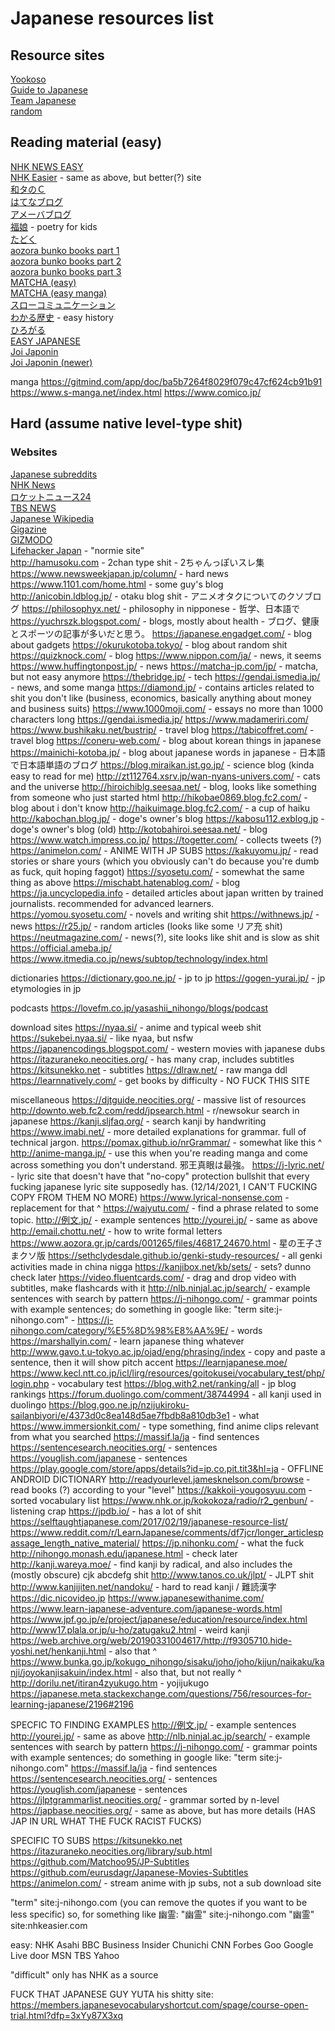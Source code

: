 # Japanese resources list
## Resource sites
[Yookoso](https://www.yookoso.com/)  
[Guide to Japanese](http://guidetojapanese.org/learn/resources/)  
[Team Japanese](https://teamjapanese.com/free-websites-japanese-reading-practice-every-level/)  
[random](http://www17408ui.sakura.ne.jp/tatsum/project/Yomimono/Yomimono-ippai/index.html)

## Reading material (easy)
[NHK NEWS EASY](https://www3.nhk.or.jp/news/easy/)  
[NHK Easier](https://nhkeasier.com/) - same as above, but better(?) site  
[和タのＣ](http://watanoc.com/)  
[はてなブログ](http://hatenablog.com/)  
[アメーバブログ](https://ameblo.jp)  
[福娘](http://hukumusume.com/douwa/) - poetry for kids  
[たどく](https://tadoku.org/japanese/)  
[aozora bunko books part 1](http://pastebin.com/7JPrM5zu)  
[aozora bunko books part 2](http://pastebin.com/JAsJHvtN)  
[aozora bunko books part 3](http://pastebin.com/ZGmwg3w7)  
[MATCHA (easy)](https://matcha-jp.com/easy)  
[MATCHA (easy manga)](https://matcha-jp.com/easy/manga)  
[スローコミュニケーション](https://slow-communication.jp)  
[わかる歴史](https://wakaru-rekisi.com) - easy history  
[ひろがる](https://hirogaru-nihongo.jp)  
[EASY JAPANESE](https://easyjapanese.net)  
[Joi Japonin](https://joi-japonin.blogspot.com)  
[Joi Japonin (newer)](https://www.japonin.com/free-learning-tools/teachers-blog.html)

manga
https://gitmind.com/app/doc/ba5b7264f8029f079c47cf624cb91b91
https://www.s-manga.net/index.html
https://www.comico.jp/

## Hard (assume native level-type shit)
### Websites
[Japanese subreddits](https://www.reddit.com/r/newsokur/wiki/subreddits_jp)  
[NHK News](https://www3.nhk.or.jp/news)  
[ロケットニュース24](https://rocketnews24.com)  
[TBS NEWS](https://news.tbs.co.jp)  
[Japanese Wikipedia](https://ja.wikipedia.org/wiki/%E3%83%A1%E3%82%A4%E3%83%B3%E3%83%9A%E3%83%BC%E3%82%B8)  
[Gigazine](https://gigazine.net)  
[GIZMODO](https://www.gizmodo.jp/)  
[Lifehacker Japan](https://www.lifehacker.jp/) - "normie site"  
http://hamusoku.com - 2chan type shit - 2ちゃんっぽいスレ集
https://www.newsweekjapan.jp/column/ - hard news
https://www.1101.com/home.html - some guy's blog
http://anicobin.ldblog.jp/ - otaku blog shit - アニメオタクについてのクソブログ
https://philosophyx.net/ - philosophy in nipponese - 哲学、日本語で
https://yuchrszk.blogspot.com/ - blogs, mostly about health - ブログ、健康とスポーツの記事が多いだと思う。
https://japanese.engadget.com/ - blog about gadgets
https://okurukotoba.tokyo/ - blog about random shit
https://quizknock.com/ - blog
https://www.nippon.com/ja/ - news, it seems
https://www.huffingtonpost.jp/ - news
https://matcha-jp.com/jp/ - matcha, but not easy anymore
https://thebridge.jp/ - tech
https://gendai.ismedia.jp/ - news, and some manga
https://diamond.jp/ - contains articles related to shit you don't like (business, economics, basically anything about money and business suits)
https://www.1000moji.com/ - essays no more than 1000 characters long
https://gendai.ismedia.jp/
https://www.madameriri.com/
https://www.bushikaku.net/bustrip/ - travel blog
https://tabicoffret.com/ - travel blog
https://coneru-web.com/ - blog about korean things in japanese
https://mainichi-kotoba.jp/ - blog about japanese words in japanese - 日本語で日本語単語のブログ
https://blog.miraikan.jst.go.jp/ - science blog (kinda easy to read for me)
http://zt112764.xsrv.jp/wan-nyans-univers.com/ - cats and the universe
http://hiroichiblg.seesaa.net/ - blog, looks like something from someone who just started html
http://hikobae0869.blog.fc2.com/ - blog about i don't know
http://haikuimage.blog.fc2.com/ - a cup of haiku
http://kabochan.blog.jp/ - doge's owner's blog
https://kabosu112.exblog.jp - doge's owner's blog (old)
http://kotobahiroi.seesaa.net/ - blog
https://www.watch.impress.co.jp/
https://togetter.com/ - collects tweets (?)
https://animelon.com/ - ANIME WITH JP SUBS
https://kakuyomu.jp/ - read stories or share yours (which you obviously can't do because you're dumb as fuck, quit hoping faggot)
https://syosetu.com/ - somewhat the same thing as above
https://mischabt.hatenablog.com/ - blog
https://ja.uncyclopedia.info - detailed articles about japan written by trained journalists. recommended for advanced learners.
https://yomou.syosetu.com/ - novels and writing shit
https://withnews.jp/ - news
https://r25.jp/ - random articles (looks like some リア充 shit)
https://neutmagazine.com/ - news(?), site looks like shit and is slow as shit
https://official.ameba.jp/
https://www.itmedia.co.jp/news/subtop/technology/index.html

dictionaries
https://dictionary.goo.ne.jp/ - jp to jp
https://gogen-yurai.jp/ - jp etymologies in jp

podcasts
https://lovefm.co.jp/yasashii_nihongo/blogs/podcast

download sites
https://nyaa.si/ - anime and typical weeb shit
https://sukebei.nyaa.si/ - like nyaa, but nsfw
https://japanencodings.blogspot.com/ - western movies with japanese dubs
https://itazuraneko.neocities.org/ - has many crap, includes subtitles
https://kitsunekko.net - subtitles
https://dlraw.net/ - raw manga ddl
https://learnnatively.com/ - get books by difficulty - NO FUCK THIS SITE

miscellaneous
https://djtguide.neocities.org/ - massive list of resources
http://downto.web.fc2.com/redd/jpsearch.html - r/newsokur search in japanese
https://kanji.sljfaq.org/ - search kanji by handwriting
https://www.imabi.net/ - more detailed explanations for grammar. full of technical jargon.
https://pomax.github.io/nrGrammar/ - somewhat like this ^
http://anime-manga.jp/ - use this when you're reading manga and come across something you don't understand. 邪王真眼は最強。
https://j-lyric.net/ - lyric site that doesn't have that "no-copy" protection bullshit that every fucking japanese lyric site supposedly has. (12/14/2021, I CAN'T FUCKING COPY FROM THEM NO MORE)
https://www.lyrical-nonsense.com - replacement for that ^
https://wajyutu.com/ - find a phrase related to some topic.
http://例文.jp/ - example sentences
http://yourei.jp/ - same as above
http://email.chottu.net/ - how to write formal letters
https://www.aozora.gr.jp/cards/001265/files/46817_24670.html - 星の王子さまクソ版
https://sethclydesdale.github.io/genki-study-resources/ - all genki activities made in china nigga
https://kanjibox.net/kb/sets/ - sets? dunno check later
https://video.fluentcards.com/ - drag and drop video with subtitles, make flashcards with it
http://nlb.ninjal.ac.jp/search/ - example sentences with search by pattern
https://j-nihongo.com/ - grammar points with example sentences; do something in google like: "term site:j-nihongo.com"
	- https://j-nihongo.com/category/%E5%8D%98%E8%AA%9E/ - words
https://marshallyin.com/ - learn japanese thing whatever
http://www.gavo.t.u-tokyo.ac.jp/ojad/eng/phrasing/index - copy and paste a sentence, then it will show pitch accent
https://learnjapanese.moe/
https://www.kecl.ntt.co.jp/icl/lirg/resources/goitokusei/vocabulary_test/php/login.php - vocabulary test
https://blog.with2.net/ranking/all - jp blog rankings
https://forum.duolingo.com/comment/38744994 - all kanji used in duolingo
https://blog.goo.ne.jp/nzijukiroku-sailanbiyori/e/4373d0c8ea148d5ae7fbdb8a810db3e1 - what
https://www.immersionkit.com/ - type something, find anime clips relevant from what you searched
https://massif.la/ja - find sentences
https://sentencesearch.neocities.org/ - sentences
https://youglish.com/japanese - sentences
https://play.google.com/store/apps/details?id=jp.co.pit.tit3&hl=ja - OFFLINE ANDROID DICTIONARY
http://readyourlevel.jamesknelson.com/browse - read books (?) according to your "level"
https://kakkoii-yougosyuu.com - sorted vocabulary list
https://www.nhk.or.jp/kokokoza/radio/r2_genbun/ - listening crap
https://jpdb.io/ - has a lot of shit
https://selftaughtjapanese.com/2017/02/19/japanese-resource-list/
https://www.reddit.com/r/LearnJapanese/comments/df7jcr/longer_articlespassage_length_native_material/
https://jp.nihonku.com/ - what the fuck
http://nihongo.monash.edu/japanese.html - check later
http://kanji.wareya.moe/ - find kanji by radical, and also includes the (mostly obscure) cjk abcdefg shit
http://www.tanos.co.uk/jlpt/ - JLPT shit
http://www.kanjijiten.net/nandoku/ - hard to read kanji / 難読漢字
https://dic.nicovideo.jp
https://www.japanesewithanime.com/
https://www.learn-japanese-adventure.com/japanese-words.html
https://www.jpf.go.jp/e/project/japanese/education/resource/index.html
http://www17.plala.or.jp/u-ho/zatugaku2.html - weird kanji
https://web.archive.org/web/20190331004617/http://f9305710.hide-yoshi.net/henkanji.html - also that ^
https://www.bunka.go.jp/kokugo_nihongo/sisaku/joho/joho/kijun/naikaku/kanji/joyokanjisakuin/index.html - also that, but not really ^
http://dorilu.net/itiran4zyukugo.htm - yojijukugo
https://japanese.meta.stackexchange.com/questions/756/resources-for-learning-japanese/2196#2196

SPECFIC TO FINDING EXAMPLES
http://例文.jp/ - example sentences
http://yourei.jp/ - same as above
http://nlb.ninjal.ac.jp/search/ - example sentences with search by pattern
https://j-nihongo.com/ - grammar points with example sentences; do something in google like: "term site:j-nihongo.com"
https://massif.la/ja - find sentences
https://sentencesearch.neocities.org/ - sentences
https://youglish.com/japanese - sentences
https://jlptgrammarlist.neocities.org/ - grammar sorted by n-level
https://japbase.neocities.org/ - same as above, but has more details (HAS JAP IN URL WHAT THE FUCK RACIST FUCKS)

SPECIFIC TO SUBS
https://kitsunekko.net
https://itazuraneko.neocities.org/library/sub.html
https://github.com/Matchoo95/JP-Subtitles
https://github.com/eurusdagr/Japanese-Movies-Subtitles
https://animelon.com/ - stream anime with jp subs, not a sub download site

"term" site:j-nihongo.com (you can remove the quotes if you want to be less specific)
so, for something like 幽霊:
"幽霊" site:j-nihongo.com
"幽霊" site:nhkeasier.com

easy:
NHK
Asahi
BBC
Business Insider
Chunichi
CNN
Forbes
Goo
Google
Live door
MSN
TBS
Yahoo

"difficult" only has NHK as a source


FUCK THAT JAPANESE GUY YUTA
his shitty site:
https://members.japanesevocabularyshortcut.com/spage/course-open-trial.html?dfp=3xYy87X3xq